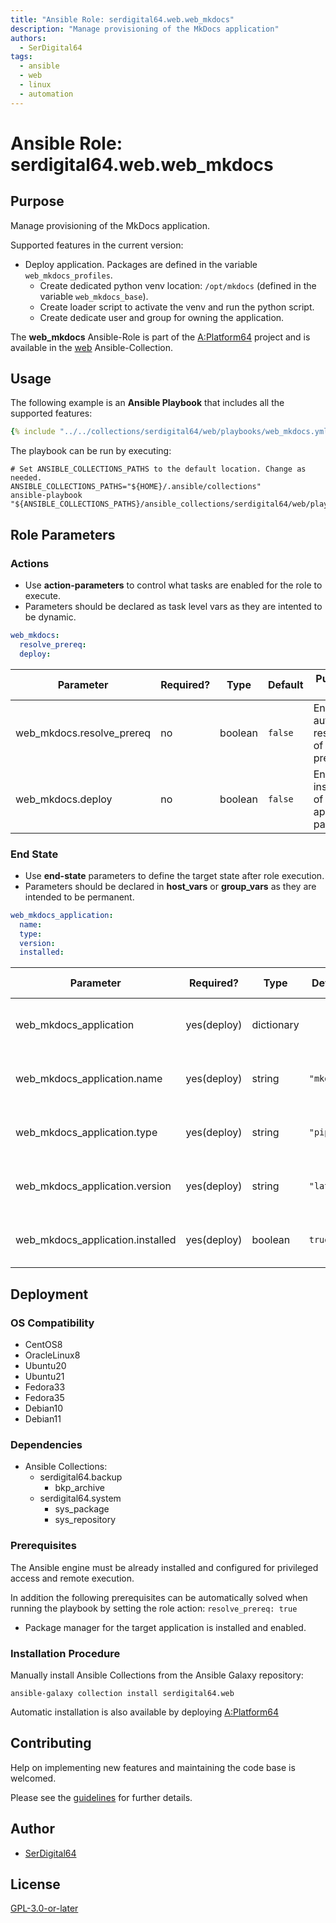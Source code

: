 ```yaml
---
title: "Ansible Role: serdigital64.web.web_mkdocs"
description: "Manage provisioning of the MkDocs application"
authors:
  - SerDigital64
tags:
  - ansible
  - web
  - linux
  - automation
---
```


# Ansible Role: serdigital64.web.web_mkdocs

## Purpose

Manage provisioning of the MkDocs application.

Supported features in the current version:

- Deploy application. Packages are defined in the variable `web_mkdocs_profiles`.
  - Create dedicated python venv location: `/opt/mkdocs` (defined in the variable `web_mkdocs_base`).
  - Create loader script to activate the venv and run the python script.
  - Create dedicate user and group for owning the application.

The **web_mkdocs** Ansible-Role is part of the [A:Platform64](https://github.com/serdigital64/aplatform64) project and is available in the [web](../collections/web.md) Ansible-Collection.

## Usage

The following example is an **Ansible Playbook** that includes all the supported features:

```yaml
{% include "../../collections/serdigital64/web/playbooks/web_mkdocs.yml" %}
```

The playbook can be run by executing:

```shell
# Set ANSIBLE_COLLECTIONS_PATHS to the default location. Change as needed.
ANSIBLE_COLLECTIONS_PATHS="${HOME}/.ansible/collections"
ansible-playbook "${ANSIBLE_COLLECTIONS_PATHS}/ansible_collections/serdigital64/web/playbooks/web_mkdocs.yml"
```

## Role Parameters

### Actions

- Use **action-parameters** to control what tasks are enabled for the role to execute.
- Parameters should be declared as task level vars as they are intented to be dynamic.

```yaml
web_mkdocs:
  resolve_prereq:
  deploy:
```

| Parameter                 | Required? | Type    | Default | Purpose / Value                               |
| ------------------------- | --------- | ------- | ------- | --------------------------------------------- |
| web_mkdocs.resolve_prereq | no        | boolean | `false` | Enable automatic resolution of prequisites    |
| web_mkdocs.deploy         | no        | boolean | `false` | Enable installation of application packages   |

### End State

- Use **end-state** parameters to define the target state after role execution.
- Parameters should be declared in **host_vars** or **group_vars** as they are intended to be permanent.

```yaml
web_mkdocs_application:
  name:
  type:
  version:
  installed:
```

| Parameter                                           | Required?    | Type       | Default                             | Purpose / Value                     |
| --------------------------------------------------- | ------------ | ---------- | ----------------------------------- | ----------------------------------- |
| web_mkdocs_application                              | yes(deploy)  | dictionary |                                     | Set application package end state   |
| web_mkdocs_application.name                         | yes(deploy)  | string     | `"mkdocs"`                          | Select application package name     |
| web_mkdocs_application.type                         | yes(deploy)  | string     | `"pip"`                             | Select application package type     |
| web_mkdocs_application.version                      | yes(deploy)  | string     | `"latest"`                          | Select application package version  |
| web_mkdocs_application.installed                    | yes(deploy)  | boolean    | `true`                              | Set application package end state   |

## Deployment

### OS Compatibility

- CentOS8
- OracleLinux8
- Ubuntu20
- Ubuntu21
- Fedora33
- Fedora35
- Debian10
- Debian11

### Dependencies

- Ansible Collections:
  - serdigital64.backup
    - bkp_archive
  - serdigital64.system
    - sys_package
    - sys_repository

### Prerequisites

The Ansible engine must be already installed and configured for privileged access and remote execution.

In addition the following prerequisites can be automatically solved when running the playbook by setting the role action: `resolve_prereq: true`

- Package manager for the target application is installed and enabled.

### Installation Procedure

Manually install Ansible Collections from the Ansible Galaxy repository:

```shell
ansible-galaxy collection install serdigital64.web
```

Automatic installation is also available by deploying [A:Platform64](https://aplatform64.readthedocs.io/en/latest/#deployment)

## Contributing

Help on implementing new features and maintaining the code base is welcomed.

Please see the [guidelines](../contributing/guidelines.md) for further details.

## Author

- [SerDigital64](https://serdigital64.github.io/)

## License

[GPL-3.0-or-later](https://www.gnu.org/licenses/gpl-3.0.txt)

